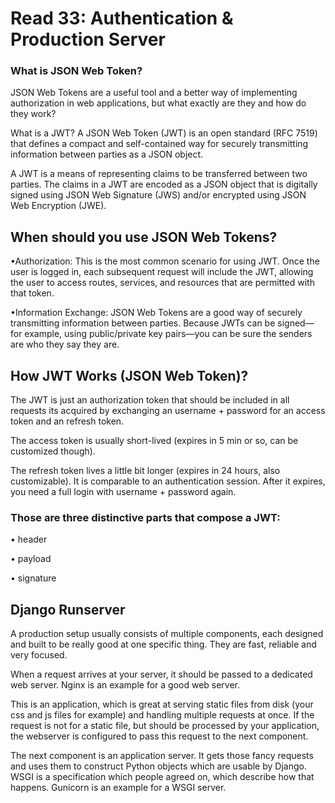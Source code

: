 # Read 33: Authentication & Production Server

### What is JSON Web Token?
JSON Web Tokens are a useful tool and a better way of implementing authorization in web applications, but what exactly are they and how do they work?

What is a JWT? A JSON Web Token (JWT) is an open standard (RFC 7519) that defines a compact and self-contained way for securely transmitting information between parties as a JSON object.

A JWT is a means of representing claims to be transferred between two parties. The claims in a JWT are encoded as a JSON object that is digitally signed using JSON Web Signature (JWS) and/or encrypted using JSON Web Encryption (JWE).


## When should you use JSON Web Tokens?

•Authorization: This is the most common scenario for using JWT. Once the user is logged in, each subsequent request will include the JWT, allowing the user to access routes, services, and resources that are permitted with that token. 

•Information Exchange: JSON Web Tokens are a good way of securely transmitting information between parties. Because JWTs can be signed—for example, using public/private key pairs—you can be sure the senders are who they say they are. 


## How JWT Works (JSON Web Token)?

The JWT is just an authorization token that should be included in all requests 
its acquired by exchanging an username + password for an access token and an refresh token.

The access token is usually short-lived (expires in 5 min or so, can be customized though).

The refresh token lives a little bit longer (expires in 24 hours, also customizable). It is comparable to an authentication session. After it expires, you need a full login with username + password again.

### Those are three distinctive parts that compose a JWT:

• header

• payload 

• signature

## Django Runserver 

A production setup usually consists of multiple components, each designed and built to be really good at one specific thing. They are fast, reliable and very focused.

When a request arrives at your server, it should be passed to a dedicated web server. Nginx is an example for a good web server.

This is an application, which is great at serving static files from disk (your css and js files for example) and handling multiple requests at once. If the request is not for a static file, but should be processed by your application, the webserver is configured to pass this request to the next component.

The next component is an application server.
It gets those fancy requests and uses them to construct Python objects which are usable by Django. WSGI is a specification which people agreed on, which describe how that happens. Gunicorn is an example for a WSGI server.

